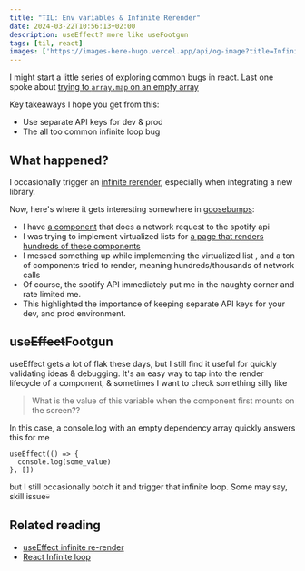 ```yaml
---
title: "TIL: Env variables & Infinite Rerender"
date: 2024-03-22T10:56:13+02:00
description: useEffect? more like useFootgun
tags: [til, react]
images: ['https://images-here-hugo.vercel.app/api/og-image?title=Infinite+Loop']
---
```


I might start a little series of exploring common bugs in react.
Last one spoke about [trying to `array.map` on an empty array](/react-render-bug)

Key takeaways I hope you get from this:

- Use separate API keys for dev & prod
- The all too common infinite loop bug

## What happened?

I occasionally trigger an [infinite rerender](https://alexsidorenko.com/blog/react-infinite-loop/), especially when integrating a new library.

Now, here's where it gets interesting somewhere in [goosebumps](https://goosebumps.fm):

- I have [a component](https://github.com/guidefari/nextgoose/blob/master/src/components/Track.tsx) that does a network request to the spotify api
- I was trying to implement virtualized lists for [a page that renders hundreds of these components](https://goosebumps.fm/micro)
- I messed something up while implementing the virtualized list , and a ton of components tried to render, meaning hundreds/thousands of network calls
- Of course, the spotify API immediately put me in the naughty corner and rate limited me.
- This highlighted the importance of keeping separate API keys for your dev, and prod environment.

## use~~Effect~~Footgun

useEffect gets a lot of flak these days, but I still find it useful for quickly validating ideas & debugging.
It's an easy way to tap into the render lifecycle of a component, & sometimes I want to check something silly like
> What is the value of this variable when the component first mounts on the screen??

In this case, a console.log with an empty dependency array quickly answers this for me

```tsx
useEffect(() => {
  console.log(some_value)
}, [])
```

but I still occasionally botch it and trigger that infinite loop. Some may say, skill issue💀

## Related reading

- [useEffect infinite re-render](https://www.freecodecamp.org/news/prevent-infinite-loops-when-using-useeffect-in-reactjs/)
- [React Infinite loop](https://alexsidorenko.com/blog/react-infinite-loop/)
